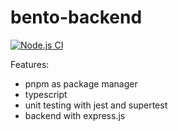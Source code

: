 # bento-backend

[![Node.js CI](https://github.com/nitipon-apaisri/bento-backend/actions/workflows/node.js.yml/badge.svg?event=push)](https://github.com/nitipon-apaisri/bento-backend/actions/workflows/node.js.yml)

Features:

-   pnpm as package manager
-   typescript
-   unit testing with jest and supertest
-   backend with express.js
